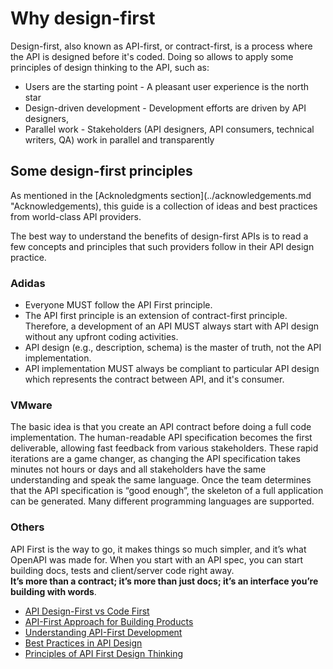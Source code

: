 # Why design-first

Design-first, also known as API-first, or contract-first, is a process where the API is designed before it's coded.
Doing so allows to apply some principles of design thinking to the API, such as:

- Users are the starting point - A pleasant user experience is the north star
- Design-driven development - Development efforts are driven by API designers,
- Parallel work - Stakeholders (API designers, API consumers, technical writers, QA) work in parallel and transparently

## Some design-first principles

As mentioned in the [Acknoledgments section](../acknowledgements.md "Acknowledgements), this guide is a collection
of ideas and best practices from world-class API providers.

The best way to understand the benefits of design-first APIs is
to read a few concepts and principles that such providers follow in their API design practice.

### Adidas

- Everyone MUST follow the API First principle.
- The API first principle is an extension of contract-first principle. Therefore, a development of an API MUST always start with API design without any upfront coding activities.
- API design (e.g., description, schema) is the master of truth, not the API implementation.
- API implementation MUST always be compliant to particular API design which represents the contract between API, and it's consumer.

### VMware

The basic idea is that you create an API contract before doing a full code implementation.
The human-readable API specification becomes the first deliverable, allowing fast feedback from various stakeholders.
These rapid iterations are a game changer, as changing the API specification takes minutes not hours or days
and all stakeholders have the same understanding and speak the same language.
Once the team determines that the API specification is “good enough”,
the skeleton of a full application can be generated. Many different programming languages are supported.

### Others

API First is the way to go, it makes things so much simpler, and it’s what OpenAPI was made for. When you start with an API spec, you can start building docs, tests and client/server code right away.<br>
**It’s more than a contract; it’s more than just docs; it’s an interface you’re building with words**.

<RRead>

- [API Design-First vs Code First](https://apisyouwonthate.com/blog/api-design-first-vs-code-first "API Design-First vs Code First")
- [API-First Approach for Building Products](https://swagger.io/resources/articles/adopting-an-api-first-approach/ "API-First Approach")
- [Understanding API-First Development](https://tanzu.vmware.com/developer/guides/microservices/api-first-development/)
- [Best Practices in API Design](https://swagger.io/resources/articles/best-practices-in-api-design/)
- [Principles of API First Design Thinking](https://hackernoon.com/principles-of-api-first-design-thinking-x71t35c5)

</RRead>